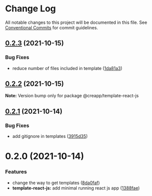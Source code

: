 # Change Log

All notable changes to this project will be documented in this file.
See [Conventional Commits](https://conventionalcommits.org) for commit guidelines.

## [0.2.3](https://github.com/thomasthiebaud/creapp/compare/@creapp/template-react-js@0.2.2...@creapp/template-react-js@0.2.3) (2021-10-15)


### Bug Fixes

* reduce number of files included in template ([1da81a3](https://github.com/thomasthiebaud/creapp/commit/1da81a3d422f83b7791a44244639946b96f8ecb0))





## [0.2.2](https://github.com/thomasthiebaud/creapp/compare/@creapp/template-react-js@0.2.1...@creapp/template-react-js@0.2.2) (2021-10-15)

**Note:** Version bump only for package @creapp/template-react-js





## [0.2.1](https://github.com/thomasthiebaud/creapp/compare/@creapp/template-react-js@0.2.0...@creapp/template-react-js@0.2.1) (2021-10-14)


### Bug Fixes

* add gitignore in templates ([3915d35](https://github.com/thomasthiebaud/creapp/commit/3915d35e6e829e9b6b584b5e96b912280e2b755b))





# 0.2.0 (2021-10-14)


### Features

* change the way to get templates ([8da0faf](https://github.com/thomasthiebaud/creapp/commit/8da0faf785133c4bd9e9b30360d05661fe9c5e5c))
* **template-react-js:** add minimal running react js app ([1388fae](https://github.com/thomasthiebaud/creapp/commit/1388fae49605a67a4c1ba34a681472ac90e9e0f9))
